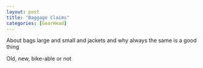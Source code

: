 ```yaml
---
layout: post
title: "Baggage Claims"
categories: [GearHead]
---
```

About bags large and small and jackets and why always the same is a good thing

Old, new, bike-able or not
